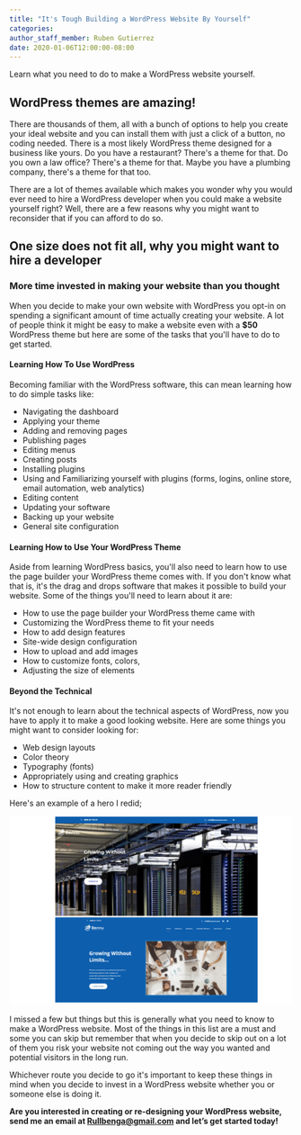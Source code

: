 ```yaml
---
title: "It's Tough Building a WordPress Website By Yourself"
categories:
author_staff_member: Ruben Gutierrez
date: 2020-01-06T12:00:00-08:00
---
```


Learn what you need to do to make a WordPress website yourself.

## WordPress themes are amazing!

There are thousands of them, all with a bunch of options to help you create your ideal website and you can install them with just a click of a button, no coding needed. There is a most likely WordPress theme designed for a business like yours. Do you have a restaurant? There's a theme for that. Do you own a law office? There's a theme for that. Maybe you have a plumbing company, there's a theme for that too.

There are a lot of themes available which makes you wonder why you would ever need to hire a WordPress developer when you could make a website yourself right? Well, there are a few reasons why you might want to reconsider that if you can afford to do so.

## One size does not fit all, why you might want to hire a developer


### More time invested in making your website than you thought

When you decide to make your own website with WordPress you opt-in on spending a significant amount of time actually creating your website. A lot of people think it might be easy to make a website even with a **$50** WordPress theme but here are some of the tasks that you'll have to do to get started.
	
#### Learning How To Use WordPress

Becoming familiar with the WordPress software, this can mean learning how to do simple tasks like:

- Navigating the dashboard
- Applying your theme
- Adding and removing pages
- Publishing pages
- Editing menus
- Creating posts
- Installing plugins
- Using and Familiarizing yourself with plugins (forms, logins, online store, email automation, web analytics)
- Editing content
- Updating your software
- Backing up your website
- General site configuration

#### Learning How to Use Your WordPress Theme

Aside from learning WordPress basics, you'll also need to learn how to use the page builder your WordPress theme comes with. If you don't know what that is, it's the drag and drops software that makes it possible to build your website. Some of the things you'll need to learn about it are:

- How to use the page builder your WordPress theme came with
- Customizing the WordPress theme to fit your needs
- How to add design features
- Site-wide design configuration
- How to upload and add images
- How to customize fonts, colors,
- Adjusting the size of elements

#### Beyond the Technical 

It's not enough to learn about the technical aspects of WordPress, now you have to apply it to make a good looking website. Here are some things you might want to consider looking for:

- Web design layouts
- Color theory 
- Typography (fonts)
- Appropriately using and creating graphics
- How to structure content to make it more reader friendly

Here's an example of a hero I redid;

![Website Redesign For It Business Before and After](images\20\jan\bennucom-website-redesign.png)

I missed a few but things but this is generally what you need to know to make a WordPress website. Most of the things in this list are a must and some you can skip but remember that when you decide to skip out on a lot of them you risk your website not coming out the way you wanted and potential visitors in the long run.

Whichever route you decide to go it's important to keep these things in mind when you decide to invest in a WordPress website whether you or someone else is doing it.

**Are you interested in creating or re-designing your WordPress website, send me an email at Rullbenga@gmail.com and let’s get started today!**
